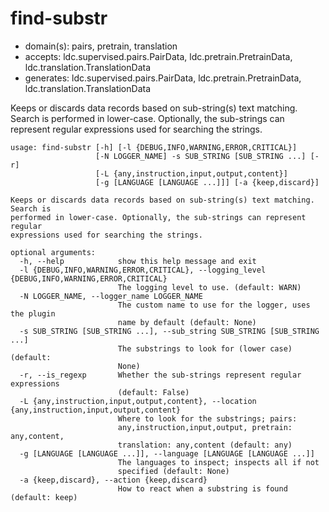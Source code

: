 # find-substr

* domain(s): pairs, pretrain, translation
* accepts: ldc.supervised.pairs.PairData, ldc.pretrain.PretrainData, ldc.translation.TranslationData
* generates: ldc.supervised.pairs.PairData, ldc.pretrain.PretrainData, ldc.translation.TranslationData

Keeps or discards data records based on sub-string(s) text matching. Search is performed in lower-case. Optionally, the sub-strings can represent regular expressions used for searching the strings.

```
usage: find-substr [-h] [-l {DEBUG,INFO,WARNING,ERROR,CRITICAL}]
                   [-N LOGGER_NAME] -s SUB_STRING [SUB_STRING ...] [-r]
                   [-L {any,instruction,input,output,content}]
                   [-g [LANGUAGE [LANGUAGE ...]]] [-a {keep,discard}]

Keeps or discards data records based on sub-string(s) text matching. Search is
performed in lower-case. Optionally, the sub-strings can represent regular
expressions used for searching the strings.

optional arguments:
  -h, --help            show this help message and exit
  -l {DEBUG,INFO,WARNING,ERROR,CRITICAL}, --logging_level {DEBUG,INFO,WARNING,ERROR,CRITICAL}
                        The logging level to use. (default: WARN)
  -N LOGGER_NAME, --logger_name LOGGER_NAME
                        The custom name to use for the logger, uses the plugin
                        name by default (default: None)
  -s SUB_STRING [SUB_STRING ...], --sub_string SUB_STRING [SUB_STRING ...]
                        The substrings to look for (lower case) (default:
                        None)
  -r, --is_regexp       Whether the sub-strings represent regular expressions
                        (default: False)
  -L {any,instruction,input,output,content}, --location {any,instruction,input,output,content}
                        Where to look for the substrings; pairs:
                        any,instruction,input,output, pretrain: any,content,
                        translation: any,content (default: any)
  -g [LANGUAGE [LANGUAGE ...]], --language [LANGUAGE [LANGUAGE ...]]
                        The languages to inspect; inspects all if not
                        specified (default: None)
  -a {keep,discard}, --action {keep,discard}
                        How to react when a substring is found (default: keep)
```

